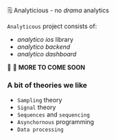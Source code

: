 🗒 Analyticious - no *drama* analytics


`Analyticous` project consists of:
 - _analytico ios_ library
 - _analytico backend_
 - _analytico dashboard_

:rocket: :rocket: **MORE TO COME SOON**

### A bit of theories we like
- `Sampling` theory
- `Signal` theory
- `Sequences` and `sequencing`
- `Asynchornous` programming
- `Data processing`
